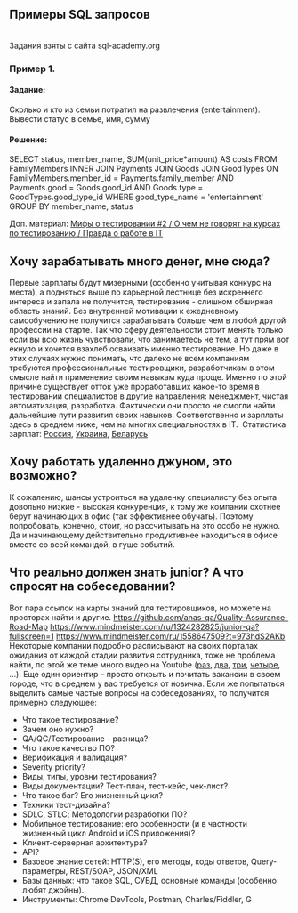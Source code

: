 ## Примеры SQL запросов
<br>
Задания взяты с сайта sql-academy.org

<h3>Пример 1.</h3>
<h4>Задание:</h4>
Сколько и кто из семьи потратил на развлечения (entertainment). Вывести статус в семье, имя, сумму

<h4>Решение:</h4>
SELECT status, member_name, SUM(unit_price*amount) AS costs
FROM  FamilyMembers
INNER JOIN Payments JOIN Goods JOIN GoodTypes
ON FamilyMembers.member_id = Payments.family_member AND Payments.good = Goods.good_id AND Goods.type = GoodTypes.good_type_id
WHERE good_type_name = 'entertainment'
GROUP BY member_name, status


Доп. материал:
<a href="https://www.youtube.com/watch?v=qiCjqqtWP7I&t=31s">Мифы о тестировании #2 / О чем не говорят на курсах по тестированию / Правда о работе в IT</a>
<h2>Хочу зарабатывать много денег, мне сюда?</h2>
Первые зарплаты будут мизерными (особенно учитывая конкурс на места), а подняться выше по карьерной лестнице без искреннего интереса и запала не получится, тестирование - слишком обширная область знаний. Без внутренней мотивации к ежедневному самообучению не получится зарабатывать больше чем в любой другой профессии на старте. Так что сферу деятельности стоит менять только если вы всю жизнь чувствовали, что занимаетесь не тем, а тут прям вот екнуло и хочется взахлеб осваивать именно тестирование. Но даже в этих случаях нужно понимать, что далеко не всем компаниям требуются профессиональные тестировщики, разработчикам в этом смысле найти применение своим навыкам куда проще. Именно по этой причине существует отток уже проработавших какое-то время в тестировании специалистов в другие направления: менеджмент, чистая автоматизация, разработка. Фактически они просто не смогли найти дальнейшие пути развития своих навыков. Соответственно и зарплаты здесь в среднем ниже, чем на многих специальностях в IT. 
Статистика зарплат: <a href="https://career.habr.com/salaries">Россия</a>, <a href="https://jobs.dou.ua/salaries/">Украина</a>, <a href="https://salaries.dev.by/">Беларусь</a>
<h2>Хочу работать удаленно джуном, это возможно?</h2>
К сожалению, шансы устроиться на удаленку специалисту без опыта довольно низкие - высокая конкуренция, к тому же компании охотнее берут начинающих в офис (так эффективнее обучать). Поэтому попробовать, конечно, стоит, но рассчитывать на это особо не нужно. Да и начинающему действительно продуктивнее находиться в офисе вместе со всей командой, в гуще событий.
<h2>Что реально должен знать junior? А что спросят на собеседовании?</h2>
Вот пара ссылок на карты знаний для тестировщиков, но можете на просторах найти и другие.
<a href="https://github.com/anas-qa/Quality-Assurance-Road-Map">https://github.com/anas-qa/Quality-Assurance-Road-Map</a> <a href="https://www.mindmeister.com/ru/1324282825/junior-qa?fullscreen=1">https://www.mindmeister.com/ru/1324282825/junior-qa?fullscreen=1</a> <a href="https://www.mindmeister.com/ru/1558647509?t=973hdS2AKb">https://www.mindmeister.com/ru/1558647509?t=973hdS2AKb</a>
Некоторые компании подробно расписывают на своих порталах ожидания от каждой стадии развития сотрудника, тоже не проблема найти, по этой же теме много видео на Youtube (<a href="https://www.youtube.com/watch?v=l9ezImoh5ac&feature=emb_logo&ab_channel=LearnQA%3A%D0%9E%D0%BD%D0%BB%D0%B0%D0%B9%D0%BD%D0%BE%D0%B1%D1%83%D1%87%D0%B5%D0%BD%D0%B8%D0%B5%D1%82%D0%B5%D1%81%D1%82%D0%B8%D1%80%D0%BE%D0%B2%D1%89%D0%B8%D0%BA%D0%BE%D0%B2">раз</a>, <a href="https://www.youtube.com/watch?v=wDHZsoZIxcY&ab_channel=LearnQA%3A%D0%9E%D0%BD%D0%BB%D0%B0%D0%B9%D0%BD%D0%BE%D0%B1%D1%83%D1%87%D0%B5%D0%BD%D0%B8%D0%B5%D1%82%D0%B5%D1%81%D1%82%D0%B8%D1%80%D0%BE%D0%B2%D1%89%D0%B8%D0%BA%D0%BE%D0%B2">два</a>, <a href="https://www.youtube.com/watch?v=tzOhRHVX6ko&ab_channel=QAQC">три</a>, <a href="https://www.youtube.com/watch?v=5DGuDT98EC0&ab_channel=AzatZakuanov">четыре</a>, …). Еще один ориентир – просто открыть и почитать вакансии в своем городе, что в среднем у вас требуется от новичка.
Если же попытаться выделить самые частые вопросы на собеседованиях, то получится примерно следующее:
<ul>
<li>Что такое тестирование?
</li>
<li>Зачем оно нужно?
</li>
<li>QA/QC/Тестирование - разница?
</li>
<li>Что такое качество ПО?
</li>
<li>Верификация и валидация?
</li>
<li>Severity priority?
</li>
<li>Виды, типы, уровни тестирования?
</li>
<li>Виды документации? Тест-план, тест-кейс, чек-лист?
</li>
<li>Что такое баг? Его жизненный цикл?
</li>
<li>Техники тест-дизайна?
</li>
<li>SDLC, STLC; Методологии разработки ПО?
</li>
<li>Мобильное тестирование: его особенности (и в частности жизненный цикл Android и iOS приложения)?
</li>
<li>Клиент-серверная архитектура?
</li>
<li>API?
</li>
<li>Базовое знание сетей: HTTP(S), его методы, коды ответов, Query-параметры, REST/SOAP, JSON/XML
</li>
<li>Базы данных: что такое SQL, СУБД, основные команды (особенно любят джойны).
</li>
<li>Инструменты: Chrome DevTools, Postman, Charles/Fiddler, G
